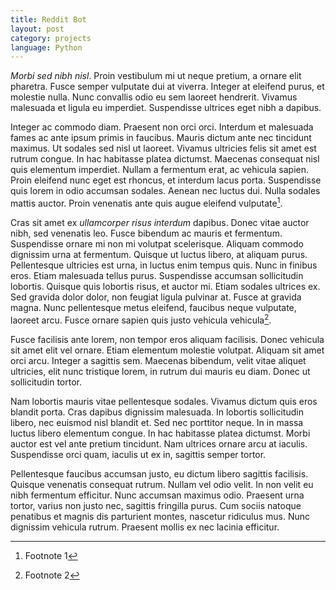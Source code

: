```yaml
---
title: Reddit Bot
layout: post
category: projects
language: Python
---
```


*Morbi sed nibh nisl*. Proin vestibulum mi ut neque pretium, a ornare elit pharetra. Fusce semper vulputate dui at viverra. Integer at eleifend purus, et molestie nulla. Nunc convallis odio eu sem laoreet hendrerit. Vivamus malesuada et ligula eu imperdiet. Suspendisse ultrices eget nibh a dapibus.

Integer ac commodo diam. Praesent non orci orci. Interdum et malesuada fames ac ante ipsum primis in faucibus. Mauris dictum ante nec tincidunt maximus. Ut sodales sed nisl ut laoreet. Vivamus ultricies felis sit amet est rutrum congue. In hac habitasse platea dictumst. Maecenas consequat nisl quis elementum imperdiet. Nullam a fermentum erat, ac vehicula sapien. Proin eleifend nunc eget est rhoncus, et interdum lacus porta. Suspendisse quis lorem in odio accumsan sodales. Aenean nec luctus dui. Nulla sodales mattis auctor. Proin venenatis ante quis augue eleifend vulputate[^1].

Cras sit amet ex *ullamcorper risus interdum* dapibus. Donec vitae auctor nibh, sed venenatis leo. Fusce bibendum ac mauris et fermentum. Suspendisse ornare mi non mi volutpat scelerisque. Aliquam commodo dignissim urna at fermentum. Quisque ut luctus libero, at aliquam purus. Pellentesque ultricies est urna, in luctus enim tempus quis. Nunc in finibus eros. Etiam malesuada tellus purus. Suspendisse accumsan sollicitudin lobortis. Quisque quis lobortis risus, et auctor mi. Etiam sodales ultrices ex. Sed gravida dolor dolor, non feugiat ligula pulvinar at. Fusce at gravida magna. Nunc pellentesque metus eleifend, faucibus neque vulputate, laoreet arcu. Fusce ornare sapien quis justo vehicula vehicula[^2].

Fusce facilisis ante lorem, non tempor eros aliquam facilisis. Donec vehicula sit amet elit vel ornare. Etiam elementum molestie volutpat. Aliquam sit amet orci arcu. Integer a sagittis sem. Maecenas bibendum, velit vitae aliquet ultricies, elit nunc tristique lorem, in rutrum dui mauris eu diam. Donec ut sollicitudin tortor.

Nam lobortis mauris vitae pellentesque sodales. Vivamus dictum quis eros blandit porta. Cras dapibus dignissim malesuada. In lobortis sollicitudin libero, nec euismod nisl blandit et. Sed nec porttitor neque. In in massa luctus libero elementum congue. In hac habitasse platea dictumst. Morbi auctor est vel ante pretium tincidunt. Nam ultrices ornare arcu at iaculis. Suspendisse orci quam, iaculis ut ex in, sagittis semper tortor.

Pellentesque faucibus accumsan justo, eu dictum libero sagittis facilisis. Quisque venenatis consequat rutrum. Nullam vel odio velit. In non velit eu nibh fermentum efficitur. Nunc accumsan maximus odio. Praesent urna tortor, varius non justo nec, sagittis fringilla purus. Cum sociis natoque penatibus et magnis dis parturient montes, nascetur ridiculus mus. Nunc dignissim vehicula rutrum. Praesent mollis ex nec lacinia efficitur.

[^1]: Footnote 1
[^2]: Footnote 2

